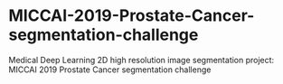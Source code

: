 # MICCAI-2019-Prostate-Cancer-segmentation-challenge
Medical Deep Learning 2D high resolution image segmentation project: MICCAI 2019 Prostate Cancer segmentation challenge
